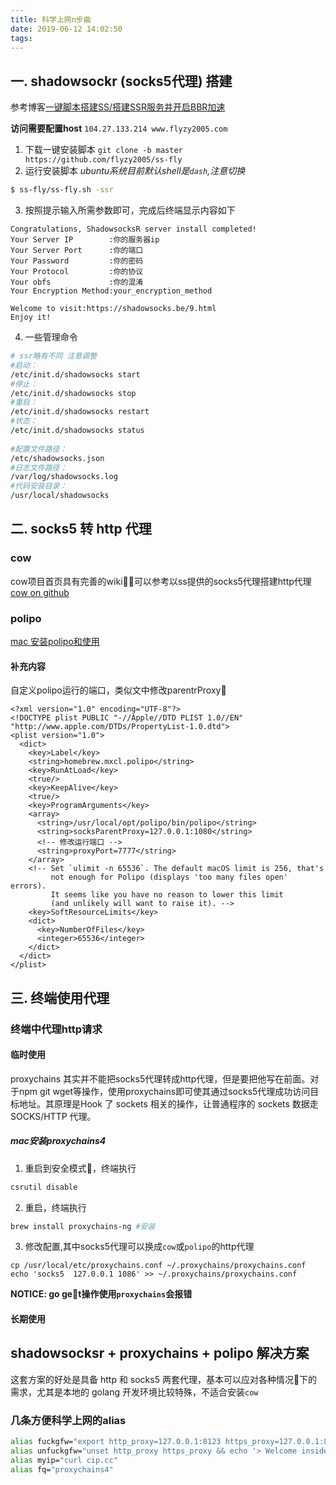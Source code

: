 ```yaml
---
title: 科学上网n步曲
date: 2019-06-12 14:02:50
tags:
---
```

## 一. shadowsockr (socks5代理) 搭建
参考博客[一键脚本搭建SS/搭建SSR服务并开启BBR加速
](https://www.flyzy2005.com/fan-qiang/shadowsocks/install-shadowsocks-in-one-command/)

**访问需要配置host** `104.27.133.214 www.flyzy2005.com`

1. 下载一键安装脚本 `git clone -b master https://github.com/flyzy2005/ss-fly`
2. 运行安装脚本	 *ubuntu系统目前默认shell是`dash`,注意切换*
```bash
$ ss-fly/ss-fly.sh -ssr
```

<!-- more -->

3. 按照提示输入所需参数即可，完成后终端显示内容如下
```
Congratulations, ShadowsocksR server install completed!
Your Server IP        :你的服务器ip
Your Server Port      :你的端口
Your Password         :你的密码
Your Protocol         :你的协议
Your obfs             :你的混淆
Your Encryption Method:your_encryption_method
 
Welcome to visit:https://shadowsocks.be/9.html
Enjoy it!
```
4. 一些管理命令
```bash
# ssr略有不同 注意调整
#启动：
/etc/init.d/shadowsocks start
#停止：
/etc/init.d/shadowsocks stop
#重启：
/etc/init.d/shadowsocks restart
#状态：
/etc/init.d/shadowsocks status
 
#配置文件路径：
/etc/shadowsocks.json
#日志文件路径：
/var/log/shadowsocks.log
#代码安装目录：
/usr/local/shadowsocks
```

## 二. socks5 转 http 代理
### cow
cow项目首页具有完善的wiki，可以参考以ss提供的socks5代理搭建http代理[cow on github](https://github.com/cyfdecyf/cow)

### polipo
[mac 安装polipo和使用](https://zxc0328.github.io/2017/03/26/proxy-for-terminal/)

#### 补充内容 
自定义polipo运行的端口，类似文中修改parentrProxy
```plist
<?xml version="1.0" encoding="UTF-8"?>
<!DOCTYPE plist PUBLIC "-//Apple//DTD PLIST 1.0//EN" "http://www.apple.com/DTDs/PropertyList-1.0.dtd">
<plist version="1.0">
  <dict>
    <key>Label</key>
    <string>homebrew.mxcl.polipo</string>
    <key>RunAtLoad</key>
    <true/>
    <key>KeepAlive</key>
    <true/>
    <key>ProgramArguments</key>
    <array>
      <string>/usr/local/opt/polipo/bin/polipo</string>
      <string>socksParentProxy=127.0.0.1:1080</string>
      <!-- 修改运行端口 -->
      <string>proxyPort=7777</string>
    </array>
    <!-- Set `ulimit -n 65536`. The default macOS limit is 256, that's
         not enough for Polipo (displays 'too many files open' errors).
         It seems like you have no reason to lower this limit
         (and unlikely will want to raise it). -->
    <key>SoftResourceLimits</key>
    <dict>
      <key>NumberOfFiles</key>
      <integer>65536</integer>
    </dict>
  </dict>
</plist>
```

## 三. 终端使用代理

### 终端中代理http请求
#### 临时使用
proxychains 其实并不能把socks5代理转成http代理，但是要把他写在前面。对于npm git wget等操作，使用proxychains即可使其通过socks5代理成功访问目标地址。其原理是Hook 了 sockets 相关的操作，让普通程序的 sockets 数据走 SOCKS/HTTP 代理。

##### mac安装proxychains4
1. 重启到安全模式，终端执行

```bash
csrutil disable
```

2. 重启，终端执行

```bash
brew install proxychains-ng #安装
```

3. 修改配置,其中socks5代理可以换成`cow`或`polipo`的http代理
```
cp /usr/local/etc/proxychains.conf ~/.proxychains/proxychains.conf
echo 'socks5  127.0.0.1 1086' >> ~/.proxychains/proxychains.conf
```

**NOTICE: go get操作使用`proxychains`会报错**

#### 长期使用

## shadowsocksr + proxychains + polipo 解决方案
这套方案的好处是具备 http 和 socks5 两套代理，基本可以应对各种情况下的需求，尤其是本地的 golang 开发环境比较特殊，不适合安装`cow`

### 几条方便科学上网的alias

```bash
alias fuckgfw="export http_proxy=127.0.0.1:8123 https_proxy=127.0.0.1:8123&& echo '> You are out!'"
alias unfuckgfw="unset http_proxy https_proxy && echo '> Welcome inside ;)'"
alias myip="curl cip.cc"
alias fq="proxychains4"
```